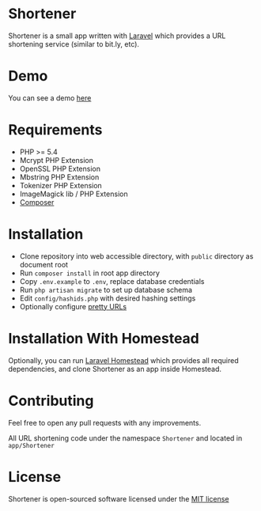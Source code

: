 # Shortener

Shortener is a small app written with [Laravel](http://laravel.com/) which provides a URL shortening service (similar to bit.ly, etc).

Demo
============
You can see a demo [here](http://short.skidpadrc.com/)

Requirements
============
- PHP >= 5.4
- Mcrypt PHP Extension
- OpenSSL PHP Extension
- Mbstring PHP Extension
- Tokenizer PHP Extension
- ImageMagick lib / PHP Extension
- [Composer](https://getcomposer.org/doc/00-intro.md)

Installation
============
- Clone repository into web accessible directory, with `public` directory as document root
- Run `composer install` in root app directory
- Copy `.env.example` to `.env`, replace database credentials
- Run `php artisan migrate` to set up database schema
- Edit `config/hashids.php` with desired hashing settings
- Optionally configure [pretty URLs](http://laravel.com/docs/5.0#pretty-urls)

Installation With Homestead
============
Optionally, you can run [Laravel Homestead](http://laravel.com/docs/5.0/homestead) which provides all required dependencies, and clone Shortener as an app inside Homestead.

Contributing
============
Feel free to open any pull requests with any improvements.

All URL shortening code under the namespace `Shortener` and located in `app/Shortener`

License
============

Shortener is open-sourced software licensed under the [MIT license](http://opensource.org/licenses/MIT)
